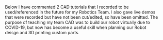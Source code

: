 Below I have commented 2 CAD tutorials that I recorded to be used/referenced 
in the future for my Robotics Team. I also gave live demos that were recorded 
but have not been cut/edited, so have been omitted. The purpose of teaching my
team CAD was to build our robot virtually due to COVID-19, but now has become a 
useful skill when planning our Robot deisgn and 3D printing custom parts.
